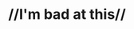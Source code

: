 ---
pid: RS349
title: "//I'm bad at this//"
location_transcription: Somewhere
zipcode: '19151'
outside_phl: 
neighborhood: Overbrook,Overbrook Farms,Overbrook Park
age: '18'
age_range: 13-19
instagram: 
image_file_name: RS_349.jpg
proposal_transcription: |-
  A cornucopia, overflowing not w/ fruit, but with the //fruits// and achievements of black people.

  -quotes
  -athletes
  -activits
  -etc.
topic: African Americans,History
topic_summary: 0, 0
type: Sculpture Statue
keywords_other: 
credit: "#PatboHat"
image_labels: 
twitter: 
facebook: 
permalink: "/monuments/rs349/"
layout: item-page
---